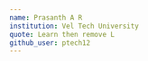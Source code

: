 ```yaml
---
name: Prasanth A R
institution: Vel Tech University
quote: Learn then remove L  
github_user: ptech12
---
```

